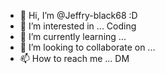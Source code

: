 - 👋 Hi, I’m @Jeffry-black68 :D
- 👀 I’m interested in ... Coding
- 🌱 I’m currently learning ...
- 💞️ I’m looking to collaborate on ...
- 📫 How to reach me ... DM

<!---
Jeffry-black68/Jeffry-black68 is a ✨ special ✨ repository because its `README.md` (this file) appears on your GitHub profile.
You can click the Preview link to take a look at your changes.
--->
